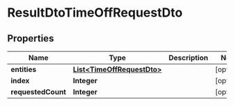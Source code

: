 

# ResultDtoTimeOffRequestDto


## Properties

| Name | Type | Description | Notes |
|------------ | ------------- | ------------- | -------------|
|**entities** | [**List&lt;TimeOffRequestDto&gt;**](TimeOffRequestDto.md) |  |  [optional] |
|**index** | **Integer** |  |  [optional] |
|**requestedCount** | **Integer** |  |  [optional] |



